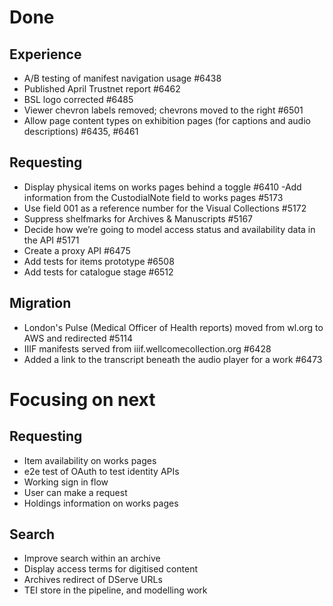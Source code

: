 # Done
## Experience
-	A/B testing of manifest navigation usage #6438
-	Published April Trustnet report #6462
-	BSL logo corrected #6485
-	Viewer chevron labels removed; chevrons moved to the right #6501
-	Allow page content types on exhibition pages (for captions and audio descriptions) #6435, #6461

## Requesting
-	Display physical items on works pages behind a toggle #6410
-Add information from the CustodialNote field to works pages #5173
-	Use field 001 as a reference number for the Visual Collections #5172
-	Suppress shelfmarks for Archives & Manuscripts #5167
-	Decide how we’re going to model access status and availability data in the API #5171
-	Create a proxy API #6475
-	Add tests for items prototype #6508
-	Add tests for catalogue stage #6512

## Migration
-	London's Pulse (Medical Officer of Health reports) moved from wl.org to AWS and redirected #5114
-	IIIF manifests served from iiif.wellcomecollection.org #6428
-	Added a link to the transcript beneath the audio player for a work #6473


# Focusing on next
## Requesting
-	Item availability on works pages
-	e2e test of OAuth to test identity APIs
-	Working sign in flow
-	User can make a request
-	Holdings information on works pages

## Search
-	Improve search within an archive
-	Display access terms for digitised content
-	Archives redirect of DServe URLs
-	TEI store in the pipeline, and modelling work
